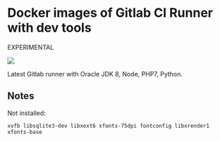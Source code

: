 # Docker images of Gitlab CI Runner with dev tools


EXPERIMENTAL


[![](https://imagelayers.io/badge/ausov/docker-gitlab-runners:latest.svg)](https://imagelayers.io/?images=ausov/docker-gitlab-runners:latest 'Get your own badge on imagelayers.io')

Latest Gitlab runner with Oracle JDK 8, Node, PHP7, Python.

## Notes 

Not installed: 

```
xvfb libsqlite3-dev libxext6 xfonts-75dpi fontconfig libxrender1 xfonts-base
```
